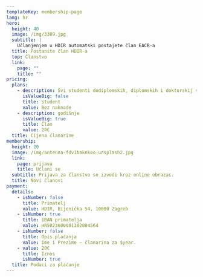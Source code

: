 ```yaml
---
templateKey: membership-page
lang: hr
hero:
  height: 40
  image: /img/3389.jpg
  subtitle: |
    Učlanjenjem u HDIR automatski postajete član EACR-a
  title: Postanite član HDIR-a
  top: Članstvo
  link:
    page: ""
    title: ""
pricing:
  plans:
    - description: Svi studenti dodiplomskih, diplomskih i doktorskij studija te nezaposleni
      isValueBig: false
      title: Student
      value: Bez naknade
    - description: godišnje
      isValueBig: true
      title: Član
      value: 20€
  title: Cijena članarine
membership:
  height: 20
  image: /img/antenna-fdv1baknkeo-unsplash2.jpg
  link:
    page: prijava
    title: Učlani se
  subtitle: Prijava za članstvo se izvodi kroz online obrazac.
  title: Novi članovi
payment:
  details:
    - isNumber: false
      title: Primatelj
      value: HDIR, Bijenička 54, 10000 Zagreb
    - isNumber: true
      title: IBAN primatelja
      value: HR5023600001102084564
    - isNumber: false
      title: Opis plaćanja
      value: Ime i Prezime – članarina za $year.
    - value: 20€
      title: Iznos
      isNumber: true
  title: Podaci za plaćanje
---
```

